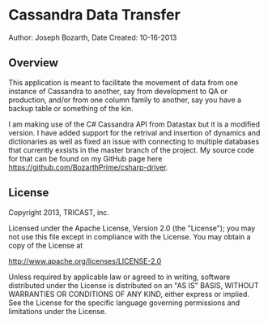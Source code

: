 Cassandra Data Transfer
=======================
Author: Joseph Bozarth,
Date Created: 10-16-2013

Overview
---------------------------

This application is meant to facilitate the movement of data from one instance
of Cassandra to another, say from development to QA or production, and/or from one
column family to another, say you have a backup table or something of the kin.

I am making use of the C# Cassandra API from Datastax but it is a modified version.
I have added support for the retrival and insertion of dynamics and dictionaries as
well as fixed an issue with connecting to multiple databases that currently exsists
in the master branch of the project. My source code for that can be found on my
GitHub page here https://github.com/BozarthPrime/csharp-driver.


License
-------
Copyright 2013, TRICAST, inc.

Licensed under the Apache License, Version 2.0 (the "License");
you may not use this file except in compliance with the License.
You may obtain a copy of the License at

http://www.apache.org/licenses/LICENSE-2.0

Unless required by applicable law or agreed to in writing, software
distributed under the License is distributed on an "AS IS" BASIS,
WITHOUT WARRANTIES OR CONDITIONS OF ANY KIND, either express or implied.
See the License for the specific language governing permissions and
limitations under the License.
